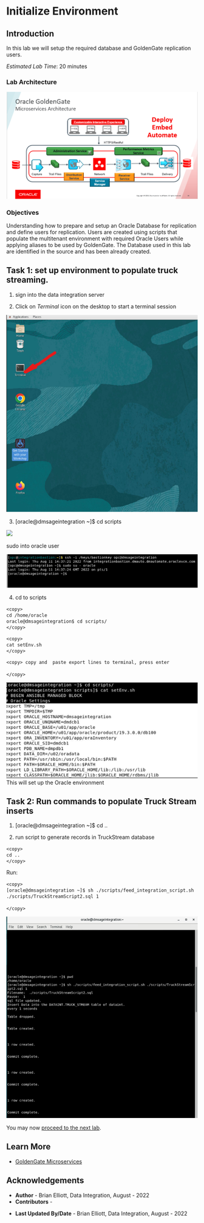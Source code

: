 # Initialize Environment

## Introduction
In this lab we will setup the required database and GoldenGate replication users.

*Estimated Lab Time*:  20 minutes

### Lab Architecture
![](./images/ggmicroservicesarchitecture.png " ")

### Objectives
Understanding how to prepare and setup an Oracle Database for replication and define users for replication. Users are created using scripts that populate the multitenant environment with required Oracle Users while applying aliases to be used by GoldenGate. The Database used in this lab are identified in the source and has been already created.


## Task 1: set up environment to populate truck streaming.

1. sign into the data integration server

2. Click on *Terminal* icon on the desktop to start a terminal session


![](images/terminal1.png " ")


3. [oracle@dmsageintegration ~]$ cd scripts


![](/images/truckstream2.png " ")

sudo into oracle user

![](images/terminals.png " ")

4.  cd to scripts

```
<copy>
cd /home/oracle
oracle@dmsageintegration$ cd scripts/
</copy>
```

```
<copy>
cat setEnv.sh
</copy>
```


```
<copy> copy and  paste export lines to terminal, press enter

</copy>
```
![](images/terminal2.png " ")
This will set up the Oracle environment



## Task 2: Run commands to populate Truck Stream inserts 


1. [oracle@dmsageintegration ~]$ cd ..


2.  run script to generate records in TruckStream database

```
<copy>
cd ..
</copy>
```

Run:

```
<copy>
[oracle@dmsageintegration ~]$ sh ./scripts/feed_integration_script.sh ./scripts/TruckStreamScript2.sql 1

</copy>
```



![](images/truckstream3.png " ")



You may now [proceed to the next lab](#next).


## Learn More

* [GoldenGate Microservices](https://docs.oracle.com/en/middleware/goldengate/core/19.1/understanding/getting-started-oracle-goldengate.html#GUID-F317FD3B-5078-47BA-A4EC-8A138C36BD59)

## Acknowledgements
* **Author** - Brian Elliott, Data Integration, August - 2022
* **Contributors** - 
- **Last Updated By/Date** - Brian Elliott, Data Integration, August - 2022
